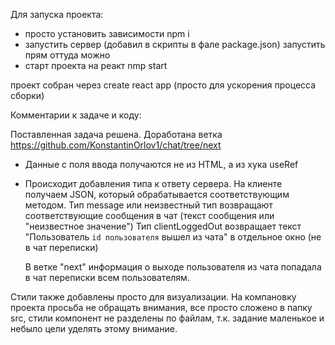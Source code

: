 Для запуска проекта:

- просто установить зависимости npm i
- запустить сервер (добавил в скрипты в фале package.json) запустить прям оттуда можно
- старт проекта на реакт nmp start

проект собран через create react app (просто для ускорения процесса сборки)

Комментарии к задаче и коду:

Поставленная задача решена. Доработана ветка https://github.com/KonstantinOrlov1/chat/tree/next

- Данные с поля ввода получаются не из HTML, а из хука useRef
- Происходит добавления типа к ответу сервера. На клиенте получаем JSON, который обрабатывается соответствующим методом.
  Тип message или неизвестный тип возвращают соответствующие сообщения в чат (текст сообщения или "неизвестное значение")
  Тип clientLoggedOut возвращает текст "Пользователь `id пользователя` вышел из чата" в отдельное окно (не в чат переписки)

  В ветке "next" информация о выходе пользователя из чата попадала в чат переписки всем пользователям.

Стили также добавлены просто для визуализации.
На компановку проекта просьба не обращать внимания, все просто сложено в папку src, стили компонент не разделены по файлам, т.к. задание маленькое и небыло цели уделять этому внимание.
